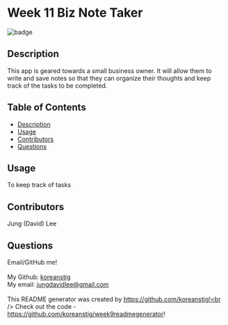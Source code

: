
<h1>Week 11 Biz Note Taker</h1>
    
![badge](https://img.shields.io/badge/license-Open-brightgreen)<br />

## Description
This app is geared towards a small business owner. It will allow them to write and save notes so that they can organize their thoughts and keep track of the tasks to be completed.

## Table of Contents
- [Description](#description)
- [Usage](#usage)
- [Contributors](#contributors)
- [Questions](#questions)

## Usage
To keep track of tasks

## Contributors
Jung (David) Lee

## Questions
Email/GitHub me!<br />
<br />
My Github: [koreanstig](https://github.com/koreanstig)
<br />
My email: jungdavidlee@gmail.com<br /><br />
This README generator was created by https://github.com/koreanstig!<br />
Check out the code - https://github.com/koreanstig/week9readmegenerator!
